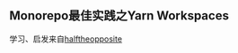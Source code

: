 
## Monorepo最佳实践之Yarn Workspaces

学习、启发来自[halftheopposite](https://github.com/halftheopposite/tutorial-app)